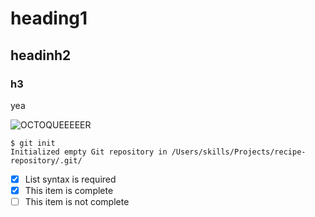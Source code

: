# heading1
## headinh2
### h3

yea

![OCTOQUEEEEER](https://octodex.github.com/images/Octoqueer.png)

```
$ git init
Initialized empty Git repository in /Users/skills/Projects/recipe-repository/.git/
```

- [x] List syntax is required
- [x] This item is complete
- [ ] This item is not complete
